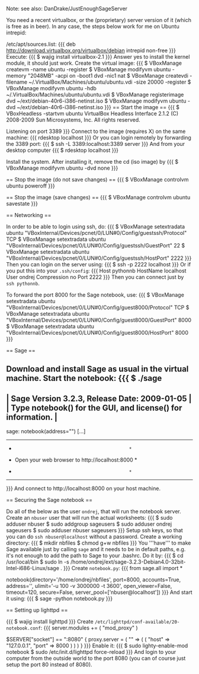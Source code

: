 Note: see also: DanDrake/JustEnoughSageServer

You need a recent virtualbox, or the (proprietary) server version of it (which is free as in beer). In any case, the steps below work for me on Ubuntu intrepid:


/etc/apt/sources.list:
{{{
deb http://download.virtualbox.org/virtualbox/debian intrepid non-free
}}}
Execute:
{{{
$ wajig install virtualbox-2.1
}}}
Answer yes to install the kernel module, it should just work. Create the virtual image:
{{{
$ VBoxManage createvm -name ubuntu -register
$ VBoxManage modifyvm ubuntu -memory "2048MB" -acpi on -boot1 dvd -nic1 nat
$ VBoxManage createvdi -filename ~/.VirtualBox/Machines/ubuntu/ubuntu.vdi -size 20000 -register
$ VBoxManage modifyvm ubuntu -hdb ~/.VirtualBox/Machines/ubuntu/ubuntu.vdi
$ VBoxManage registerimage dvd ~/ext/debian-40r6-i386-netinst.iso
$ VBoxManage modifyvm ubuntu -dvd ~/ext/debian-40r6-i386-netinst.iso
}}}
== Start the image ==
{{{
$ VBoxHeadless -startvm ubuntu
VirtualBox Headless Interface 2.1.2
(C) 2008-2009 Sun Microsystems, Inc.
All rights reserved.

Listening on port 3389
}}}
Connect to the image (requires X) on the same machine:
{{{
rdesktop localhost
}}}
Or you can login remotely by forwarding the 3389 port:
{{{
$ ssh -L 3389:localhost:3389 server
}}}
And from your desktop computer
{{{
$ rdesktop localhost
}}}

Install the system. After installing it, remove the cd (iso image) by
{{{
$ VBoxManage modifyvm ubuntu -dvd none
}}}

== Stop the image (do not save changes) ==
{{{
$ VBoxManage controlvm ubuntu poweroff
}}}

== Stop the image (save changes) ==
{{{
$ VBoxManage controlvm ubuntu savestate
}}}


== Networking ==

In order to be able to login using ssh, do:
{{{
$ VBoxManage setextradata ubuntu "VBoxInternal/Devices/pcnet/0/LUN#0/Config/guestssh/Protocol" TCP
$ VBoxManage setextradata ubuntu "VBoxInternal/Devices/pcnet/0/LUN#0/Config/guestssh/GuestPort" 22
$ VBoxManage setextradata ubuntu "VBoxInternal/Devices/pcnet/0/LUN#0/Config/guestssh/HostPort" 2222
}}}
Then you can login on the server using:
{{{
$ ssh -p 2222 localhost
}}}
Or if you put this into your `.ssh/config`:
{{{
Host pythonnb
    HostName localhost
    User ondrej
    Compression no
    Port 2222
}}}
Then you can connect just by `ssh pythonnb`.

To forward the port 8000 for the Sage notebook, use:
{{{
$ VBoxManage setextradata ubuntu "VBoxInternal/Devices/pcnet/0/LUN#0/Config/guest8000/Protocol" TCP
$ VBoxManage setextradata ubuntu "VBoxInternal/Devices/pcnet/0/LUN#0/Config/guest8000/GuestPort" 8000
$ VBoxManage setextradata ubuntu "VBoxInternal/Devices/pcnet/0/LUN#0/Config/guest8000/HostPort" 8000
}}}

== Sage ==

Download and install Sage as usual in the virtual machine. Start the notebook:
{{{
$ ./sage
----------------------------------------------------------------------
| Sage Version 3.2.3, Release Date: 2009-01-05                       |
| Type notebook() for the GUI, and license() for information.        |
----------------------------------------------------------------------
sage: notebook(address="")
[...]
**************************************************
*                                                *
* Open your web browser to http://localhost:8000 *
*                                                *
**************************************************
}}}
And connect to http://localhost:8000 on your host machine.


== Securing the Sage notebook ==

Do all of the below as the user `ondrej`, that will run the notebook server. Create an `nbuser` user that will run the actual worksheets:
{{{
$ sudo adduser nbuser
$ sudo addgroup sageusers
$ sudo adduser ondrej sageusers
$ sudo adduser nbuser sageusers
}}}
Setup ssh keys, so that you can do `ssh nbuser@localhost` without a password.
Create a working directory:
{{{
$ mkdir nbfiles
$ chmod g+w nbfiles
}}}
You '''have''' to make Sage available just by calling `sage` and it needs to be in default paths, e.g. it's not enough to add the path to Sage to your .bashrc. Do it by:
{{{
$ cd /usr/local/bin
$ sudo ln -s /home/ondrej/ext/sage-3.2.3-Debian4.0-32bit-Intel-i686-Linux/sage .
}}}
Create `notebook.py`:
{{{
from sage.all import *

notebook(directory='/home/ondrej/nbfiles', port=8000, accounts=True, address='', ulimit='-u 100 -v 3000000 -t 3600', open_viewer=False, timeout=120, secure=False, server_pool=['nbuser@localhost'])
}}}
And start it using:
{{{
$ sage -python notebook.py
}}}

== Setting up lighttpd ==

{{{
$ wajig install lighttpd
}}}
Create `/etc/lighttpd/conf-available/20-notebook.conf`:
{{{
server.modules   += ( "mod_proxy" )

$SERVER["socket"] == ":8080" {
    proxy.server = ( "" =>
        ( (
        "host" => "127.0.0.1",
        "port" => 8000
        ) )
    )
}
}}}
Enable it:
{{{
$ sudo lighty-enable-mod notebook
$ sudo /etc/init.d/lighttpd force-reload
}}}
And login to your computer from the outside world to the port 8080 (you can of course just setup the port 80 instead of 8080).
